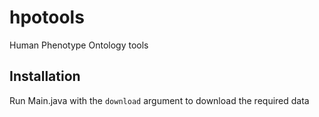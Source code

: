 # hpotools
Human Phenotype Ontology tools

## Installation
Run Main.java with the `download` argument to download the required data
